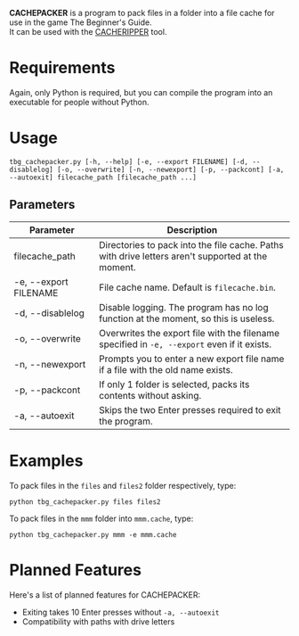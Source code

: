 **CACHEPACKER** is a program to pack files in a folder into a file cache for use in the game The Beginner's Guide.  
It can be used with the [CACHERIPPER](https://github.com/gamingwithevets/tbg-cacheripper) tool.

# Requirements
Again, only Python is required, but you can compile the program into an executable for people without Python.

# Usage
```
tbg_cachepacker.py [-h, --help] [-e, --export FILENAME] [-d, --disablelog] [-o, --overwrite] [-n, --newexport] [-p, --packcont] [-a, --autoexit] filecache_path [filecache_path ...]
```
## Parameters
| Parameter | Description |
|--|--|
| filecache_path | Directories to pack into the file cache. Paths with drive letters aren't supported at the moment. |
| -e, --export FILENAME | File cache name. Default is `filecache.bin`. |
| -d, --disablelog | Disable logging. The program has no log function at the moment, so this is useless. |
| -o, --overwrite | Overwrites the export file with the filename specified in `-e, --export` even if it exists.  |
| -n, --newexport | Prompts you to enter a new export file name if a file with the old name exists. |
| -p, --packcont | If only 1 folder is selected, packs its contents without asking. |
| -a, --autoexit | Skips the two Enter presses required to exit the program. |

# Examples
To pack files in the `files` and `files2` folder respectively, type:
```
python tbg_cachepacker.py files files2
```

To pack files in the `mmm` folder into `mmm.cache`, type:
```
python tbg_cachepacker.py mmm -e mmm.cache
```

# Planned Features
Here's a list of planned features for CACHEPACKER:
- Exiting takes 10 Enter presses without `-a, --autoexit`
- Compatibility with paths with drive letters
